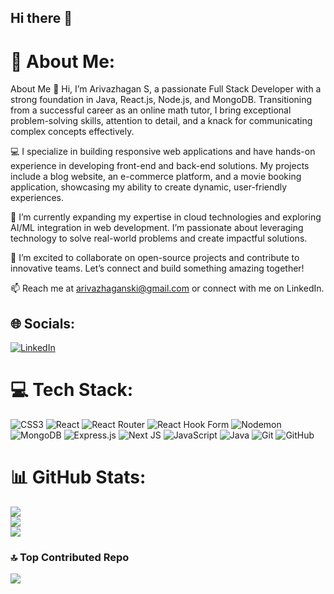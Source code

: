 ## Hi there 👋

# 💫 About Me:
About Me
👋 Hi, I’m Arivazhagan S, a passionate Full Stack Developer with a strong foundation in Java, React.js, Node.js, and MongoDB. Transitioning from a successful career as an online math tutor, I bring exceptional problem-solving skills, attention to detail, and a knack for communicating complex concepts effectively.

💻 I specialize in building responsive web applications and have hands-on experience in developing front-end and back-end solutions. My projects include a blog website, an e-commerce platform, and a movie booking application, showcasing my ability to create dynamic, user-friendly experiences.

🌱 I’m currently expanding my expertise in cloud technologies and exploring AI/ML integration in web development. I’m passionate about leveraging technology to solve real-world problems and create impactful solutions.

🚀 I’m excited to collaborate on open-source projects and contribute to innovative teams. Let’s connect and build something amazing together!

📫 Reach me at arivazhaganski@gmail.com or connect with me on LinkedIn.

## 🌐 Socials:
[![LinkedIn](https://img.shields.io/badge/LinkedIn-%230077B5.svg?logo=linkedin&logoColor=white)](https://linkedin.com/in/www.linkedin.com/in/arivazhagansathivel) 

# 💻 Tech Stack:
![CSS3](https://img.shields.io/badge/css3-%231572B6.svg?style=for-the-badge&logo=css3&logoColor=white) ![React](https://img.shields.io/badge/react-%2320232a.svg?style=for-the-badge&logo=react&logoColor=%2361DAFB) ![React Router](https://img.shields.io/badge/React_Router-CA4245?style=for-the-badge&logo=react-router&logoColor=white) ![React Hook Form](https://img.shields.io/badge/React%20Hook%20Form-%23EC5990.svg?style=for-the-badge&logo=reacthookform&logoColor=white) ![Nodemon](https://img.shields.io/badge/NODEMON-%23323330.svg?style=for-the-badge&logo=nodemon&logoColor=%BBDEAD) ![MongoDB](https://img.shields.io/badge/MongoDB-%234ea94b.svg?style=for-the-badge&logo=mongodb&logoColor=white) ![Express.js](https://img.shields.io/badge/express.js-%23404d59.svg?style=for-the-badge&logo=express&logoColor=%2361DAFB) ![Next JS](https://img.shields.io/badge/Next-black?style=for-the-badge&logo=next.js&logoColor=white) ![JavaScript](https://img.shields.io/badge/javascript-%23323330.svg?style=for-the-badge&logo=javascript&logoColor=%23F7DF1E) ![Java](https://img.shields.io/badge/java-%23ED8B00.svg?style=for-the-badge&logo=openjdk&logoColor=white) ![Git](https://img.shields.io/badge/git-%23F05033.svg?style=for-the-badge&logo=git&logoColor=white) ![GitHub](https://img.shields.io/badge/github-%23121011.svg?style=for-the-badge&logo=github&logoColor=white)
# 📊 GitHub Stats:
![](https://github-readme-stats.vercel.app/api?username=ArivazhaganSakthivel&theme=dark&hide_border=false&include_all_commits=true&count_private=true)<br/>
![](https://github-readme-streak-stats.herokuapp.com/?user=ArivazhaganSakthivel&theme=dark&hide_border=false)<br/>
![](https://github-readme-stats.vercel.app/api/top-langs/?username=ArivazhaganSakthivel&theme=dark&hide_border=false&include_all_commits=true&count_private=true&layout=compact)

### 🔝 Top Contributed Repo
![](https://github-contributor-stats.vercel.app/api?username=ArivazhaganSakthivel&limit=5&theme=dark&combine_all_yearly_contributions=true)

<!-- Proudly created with GPRM ( https://gprm.itsvg.in ) -->
